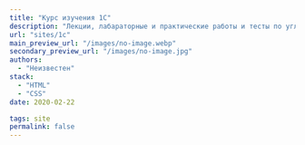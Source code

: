 ```yaml
---
title: "Курс изучения 1С"
description: "Лекции, лабараторные и практические работы и тесты по углубленному изучению 1С."
url: "sites/1c"
main_preview_url: "/images/no-image.webp"
secondary_preview_url: "/images/no-image.jpg"
authors:
  - "Неизвестен"
stack:
  - "HTML"
  - "CSS"
date: 2020-02-22

tags: site
permalink: false
---
```

